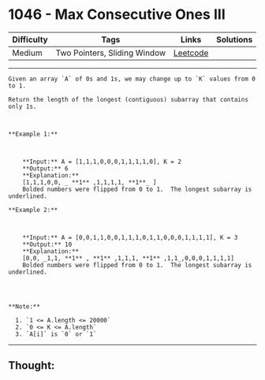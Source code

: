 # 1046 - Max Consecutive Ones III

Difficulty  | Tags | Links | Solutions
----------- | ---- | ----- | -----
Medium | Two Pointers, Sliding Window | [Leetcode](https://leetcode.com/problems/max-consecutive-ones-iii/description/) |


-----------

```
Given an array `A` of 0s and 1s, we may change up to `K` values from 0 to 1.

Return the length of the longest (contiguous) subarray that contains only 1s.



**Example 1:**

    
    
    **Input:** A = [1,1,1,0,0,0,1,1,1,1,0], K = 2
    **Output:** 6
    **Explanation:**
    [1,1,1,0,0, _ **1** ,1,1,1,1, **1**_ ]
    Bolded numbers were flipped from 0 to 1.  The longest subarray is underlined.

**Example 2:**

    
    
    **Input:** A = [0,0,1,1,0,0,1,1,1,0,1,1,0,0,0,1,1,1,1], K = 3
    **Output:** 10
    **Explanation:**
    [0,0, _1,1, **1** , **1** ,1,1,1, **1** ,1,1_,0,0,0,1,1,1,1]
    Bolded numbers were flipped from 0 to 1.  The longest subarray is underlined.
    



**Note:**

  1. `1 <= A.length <= 20000`
  2. `0 <= K <= A.length`
  3. `A[i]` is `0` or `1`
```

-----------

## Thought:
